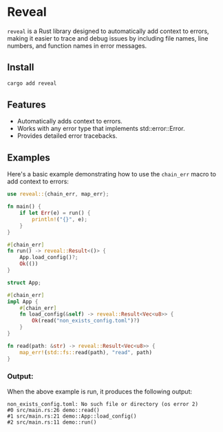 # Reveal

`reveal` is a Rust library designed to automatically add context to errors,
making it easier to trace and debug issues by including file names, line numbers,
and function names in error messages.

## Install

```bash
cargo add reveal
```

## Features

- Automatically adds context to errors.
- Works with any error type that implements std::error::Error.
- Provides detailed error tracebacks.

## Examples

Here's a basic example demonstrating how to use the `chain_err` macro to add context to errors:

```rust
use reveal::{chain_err, map_err};

fn main() {
    if let Err(e) = run() {
        println!("{}", e);
    }
}

#[chain_err]
fn run() -> reveal::Result<()> {
    App.load_config()?;
    Ok(())
}

struct App;

#[chain_err]
impl App {
    #[chain_err]
    fn load_config(&self) -> reveal::Result<Vec<u8>> {
        Ok(read("non_exists_config.toml")?)
    }
}

fn read(path: &str) -> reveal::Result<Vec<u8>> {
    map_err!(std::fs::read(path), "read", path)
}
```

### Output:

When the above example is run, it produces the following output:

```
non_exists_config.toml: No such file or directory (os error 2)
#0 src/main.rs:26 demo::read()
#1 src/main.rs:21 demo::App::load_config()
#2 src/main.rs:11 demo::run()
```